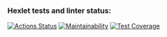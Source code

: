 ### Hexlet tests and linter status:
[![Actions Status](https://github.com/maslievV/java-project-71/actions/workflows/hexlet-check.yml/badge.svg)](https://github.com/maslievV/java-project-71/actions)
[![Maintainability](https://api.codeclimate.com/v1/badges/6fbdaeba491d81b83b42/maintainability)](https://codeclimate.com/github/maslievV/java-project-71/maintainability)
[![Test Coverage](https://api.codeclimate.com/v1/badges/6fbdaeba491d81b83b42/test_coverage)](https://codeclimate.com/github/maslievV/java-project-71/test_coverage)